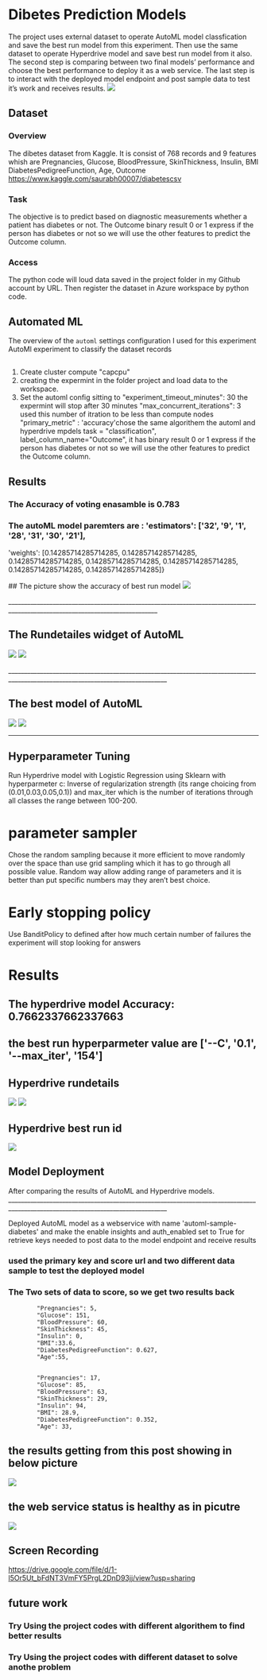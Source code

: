 
# Dibetes Prediction Models

The project uses external dataset to operate AutoML model classfication and save the best run model from this experiment. Then use the same dataset to operate Hyperdrive model and save best run model from it also. 
The second step is comparing between two final models’ performance and choose the best performance to deploy it as a web service.
The last step is to interact with the deployed  model endpoint and post sample data to test it’s work and receives results.
<img src="imges/2.jpg" >



## Dataset

### Overview
The dibetes dataset from Kaggle. It is consist of 768 records and 9 features whish are Pregnancies,	Glucose, BloodPressure, SkinThickness,	Insulin,	BMI	DiabetesPedigreeFunction,	Age, Outcome
https://www.kaggle.com/saurabh00007/diabetescsv
  
### Task
The objective is to predict based on diagnostic measurements whether a patient has diabetes or not. 
The Outcome binary result 0 or 1 express if the person has diabetes or not so we will use the other features to predict the Outcome column. 

### Access
The python code will loud data saved in the project folder in my Github account by URL.
Then register the dataset in Azure workspace by python code.  

## Automated ML
The overview of the `automl` settings configuration I used for this experiment
AutoMl experiment to classify the dataset records 
##
1. Create cluster compute "capcpu"
2. creating the expermint in the folder project and load data to the workspace.
3. Set the automl config sitting to "experiment_timeout_minutes": 30 the expermint will stop after 30 minutes
                         "max_concurrent_iterations": 3 used this number of itration to be less than compute nodes
                         "primary_metric" : 'accuracy'chose the same algorithem the automl and hyperdrive mpdels
                         task = "classification",
                         label_column_name="Outcome", it has binary result 0 or 1 express if the person has diabetes or not so we will use the other features to predict the Outcome column.
                         
## Results
### The Accuracy of voting enasamble is 0.783
### The autoML model paremters are : 'estimators': ['32', '9', '1', '28', '31', '30', '21'],
 'weights': [0.14285714285714285,
             0.14285714285714285,
             0.14285714285714285,
             0.14285714285714285,
             0.14285714285714285,
             0.14285714285714285,
             0.14285714285714285]}
  
  <a/>
## The picture show the accuracy of best run model
 <img src="imges/Automl model accuracy.png">
  
 <a/>_____________________________________________________________________________________________________________________________
  
## The Rundetailes widget of AutoML
<img src="imges/Automl rundetails.png">
<img src="imges/Automl rundetails2.png">

<a/>________________________________________________________________________________________________________________________________

## The best model of AutoML

<img src="imges/Automl best run id.png">

<img src="imges/Automl model accuracy.png">

________________________________________________________________________________________________________________________________

## Hyperparameter Tuning
Run Hyperdrive model with Logistic Regression using Sklearn with hyperparmeter c: Inverse of regularization strength (its range choicing from (0.01,0.03,0.05,0.1))
and max_iter which is the number of iterations through all classes the range between 100-200.

# parameter sampler
Chose the random sampling because it more efficient to move randomly over the space than use grid sampling which it has to go through all possible value. Random way allow adding range of parameters and it is better than put specific numbers may they aren’t best choice.

# Early stopping policy
Use BanditPolicy to defined after how much certain number of failures the experiment will stop looking for answers 


# Results
## The hyperdrive model Accuracy: 0.7662337662337663
## the best run hyperparmeter value are  ['--C', '0.1', '--max_iter', '154']

## Hyperdrive rundetails

<img src="imges/Hyperdrive rundetails.png">

<img src="imges/Hyperdrive comleted.png">


## Hyperdrive best run id

<img src="imges/Hyperdrive best run id.png">

## Model Deployment
After comparing the results of AutoML and Hyperdrive models.
<a/>________________________________________________________________________________________________________________________________

Deployed AutoML model as a webservice with name 'automl-sample-diabetes'
and make the enable insights and auth_enabled set to True for retrieve keys needed to post data to the model endpoint and receive results
### used the primary key and score url and two different data sample to test the deployed model 

### The Two sets of data to score, so we get two results back

            "Pregnancies": 5,
            "Glucose": 151,
            "BloodPressure": 60,
            "SkinThickness": 45,
            "Insulin": 0,
            "BMI":33.6,
            "DiabetesPedigreeFunction": 0.627,
            "Age":55,
                       
         
            "Pregnancies": 17,
            "Glucose": 85,
            "BloodPressure": 63,
            "SkinThickness": 29,
            "Insulin": 94,
            "BMI": 28.9,
            "DiabetesPedigreeFunction": 0.352,
            "Age": 33,
    
## the results getting from this post showing in below picture
<img src="imges/model responce.png">

## the web service status is healthy as in picutre 
<img src="imges/endpoint model status.png">



## Screen Recording

https://drive.google.com/file/d/1-l5Or5Ut_bFdNT3VmFY5PrgL2DnD93jj/view?usp=sharing


## future work 
### Try Using the project codes with different algorithem to find better results

### Try Using the project codes with different dataset to solve anothe problem 


